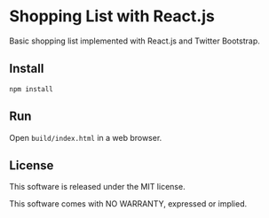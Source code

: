 # Shopping List with React.js

Basic shopping list implemented with React.js and Twitter Bootstrap.

## Install

`npm install`

## Run

Open `build/index.html` in a web browser.

## License

This software is released under the MIT license.

This software comes with NO WARRANTY, expressed or implied.
